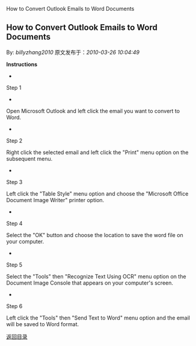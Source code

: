 How to Convert Outlook Emails to Word Documents
## How to Convert Outlook Emails to Word Documents

By: *billyzhang2010* 原文发布于：*2010-03-26 10:04:49*

**Instructions**

- 
Step 1

- 
Open Microsoft Outlook and left click the email you want to
convert to Word.

- 
Step 2

Right click the selected email and left click the "Print" menu
option on the subsequent menu.

- 
Step 3

Left click the "Table Style" menu option and choose the
"Microsoft Office Document Image Writer" printer option.

- 
Step 4

Select the "OK" button and choose the location to save the word
file on your computer.

- 
Step 5

Select the "Tools" then "Recognize Text Using OCR" menu option
on the Document Image Console that appears on your computer's
screen.

- 
Step 6

Left click the "Tools" then "Send Text to Word" menu option and
the email will be saved to Word format.

[返回目录](index.html)
